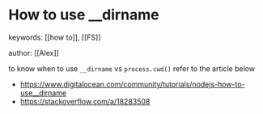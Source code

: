 # How to use __dirname

keywords: [[how to]], [[FS]]

author: [[Alex]]

to know when to use `__dirname` vs `process.cwd()` refer to the article below

- https://www.digitalocean.com/community/tutorials/nodejs-how-to-use__dirname
- https://stackoverflow.com/a/18283508